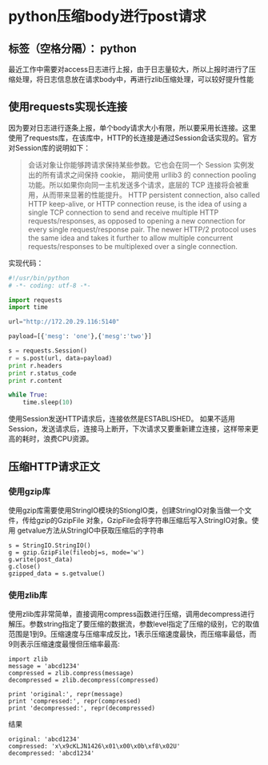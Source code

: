 ﻿# python压缩body进行post请求

标签（空格分隔）： python
---
最近工作中需要对access日志进行上报，由于日志量较大，所以上报时进行了压缩处理，将日志信息放在请求body中，再进行zlib压缩处理，可以较好提升性能

## 使用requests实现长连接
因为要对日志进行逐条上报，单个body请求大小有限，所以要采用长连接。这里使用了requests库，在该库中，HTTP的长连接是通过Session会话实现的。官方对Session库的说明如下：

>会话对象让你能够跨请求保持某些参数。它也会在同一个 Session 实例发出的所有请求之间保持 cookie， 期间使用 urllib3 的 connection pooling 功能。所以如果你向同一主机发送多个请求，底层的 TCP 连接将会被重用，从而带来显著的性能提升。
HTTP persistent connection, also called HTTP keep-alive, or HTTP connection reuse, is the idea of using a single TCP connection to send and receive multiple HTTP requests/responses, as opposed to opening a new connection for every single request/response pair. The newer HTTP/2 protocol uses the same idea and takes it further to allow multiple concurrent requests/responses to be multiplexed over a single connection.

实现代码：
```python
#!/usr/bin/python
# -*- coding: utf-8 -*-

import requests
import time

url="http://172.20.29.116:5140"

payload=[{'mesg': 'one'},{'mesg':'two'}]

s = requests.Session()
r = s.post(url, data=payload)
print r.headers
print r.status_code
print r.content

while True:
    time.sleep(10)
```

使用Session发送HTTP请求后，连接依然是ESTABLISHED。
如果不适用Session，发送请求后，连接马上断开，下次请求又要重新建立连接，这样带来更高的耗时，浪费CPU资源。

## 压缩HTTP请求正文
### 使用gzip库
使用gzip库需要使用StringIO模块的StiongIO类，创建StringIO对象当做一个文件，传给gzip的GzipFile 对象，GzipFile会将字符串压缩后写入StringIO对象。使用 getvalue方法从StringIO中获取压缩后的字符串
```
s = StringIO.StringIO()
g = gzip.GzipFile(fileobj=s, mode='w')
g.write(post_data)
g.close()
gzipped_data = s.getvalue()
```

### 使用zlib库
使用zlib库非常简单，直接调用compress函数进行压缩，调用decompress进行解压。参数string指定了要压缩的数据流，参数level指定了压缩的级别，它的取值范围是1到9。压缩速度与压缩率成反比，1表示压缩速度最快，而压缩率最低，而9则表示压缩速度最慢但压缩率最高:
```
import zlib
message = 'abcd1234'
compressed = zlib.compress(message)
decompressed = zlib.decompress(compressed)

print 'original:', repr(message)
print 'compressed:', repr(compressed)
print 'decompressed:', repr(decompressed)
```
结果
```
original: 'abcd1234'
compressed: 'x\x9cKLJN1426\x01\x00\x0b\xf8\x02U'
decompressed: 'abcd1234'
```


